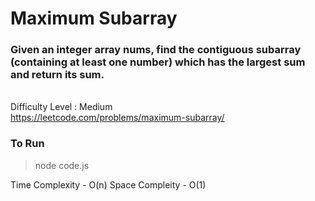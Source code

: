 # Maximum Subarray

### Given an integer array nums, find the contiguous subarray (containing at least one number) which has the largest sum and return its sum.

<br>Difficulty Level : Medium<br>
https://leetcode.com/problems/maximum-subarray/

### To Run

> node code.js

Time Complexity - O(n)
Space Compleity - O(1)
